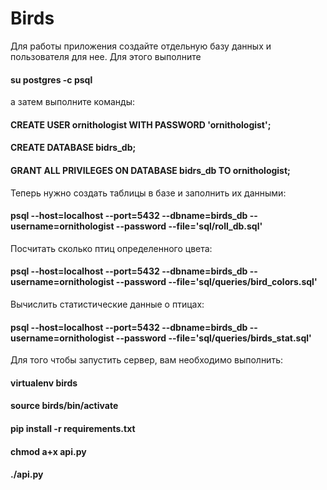 # Birds

Для работы приложения создайте отдельную базу данных и пользователя для нее. Для этого выполните

#### su postgres -c psql

а затем выполните команды:

#### CREATE USER ornithologist WITH PASSWORD 'ornithologist';
#### CREATE DATABASE bidrs_db;
#### GRANT ALL PRIVILEGES ON DATABASE bidrs_db TO ornithologist;

Теперь нужно создать таблицы в базе и заполнить их данными:

#### psql --host=localhost --port=5432 --dbname=birds_db --username=ornithologist --password --file='sql/roll_db.sql'

Посчитать сколько птиц определенного цвета:

#### psql --host=localhost --port=5432 --dbname=birds_db --username=ornithologist --password --file='sql/queries/bird_colors.sql'

Вычислить статистические данные о птицах:

#### psql --host=localhost --port=5432 --dbname=birds_db --username=ornithologist --password --file='sql/queries/birds_stat.sql'

Для того чтобы запустить сервер, вам необходимо выполнить:
#### virtualenv birds
#### source birds/bin/activate
#### pip install -r requirements.txt
#### chmod a+x api.py
#### ./api.py
